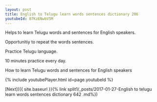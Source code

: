 ```yaml
---
layout: post
title: English to Telugu learn words sentences dictionary 206 
youtubeId: 87KzENwbV5M
---
```

 
 
Helps to learn Telugu words and sentences for English speakers.

Opportunitiy to repeat the words sentences. 

Practice Telugu language. 
 
10 minutes practice every day. 
 
How to learn Telugu words and sentences for English speakers 
 
{% include youtubePlayer.html id=page.youtubeId %}
 
 
[Next]({{ site.baseurl }}{% link  split1/_posts/2017-01-27-English to telugu learn words sentences dictionary 642 .md%})
 
